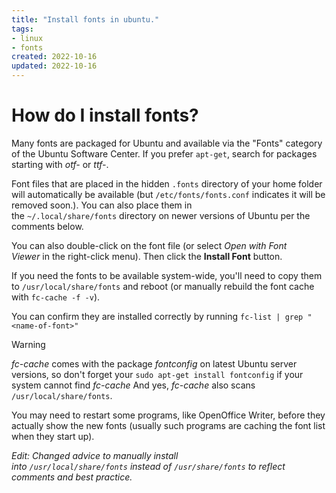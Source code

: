 ```yaml
---
title: "Install fonts in ubuntu."
tags:
- linux
- fonts
created: 2022-10-16
updated: 2022-10-16
---
```


# How do I install fonts?

Many fonts are packaged for Ubuntu and available via the "Fonts" category of the Ubuntu Software Center. If you prefer `apt-get`, search for packages starting with _otf-_ or _ttf-_.

Font files that are placed in the hidden `.fonts` directory of your home folder will automatically be available (but `/etc/fonts/fonts.conf` indicates it will be removed soon.). You can also place them in the `~/.local/share/fonts` directory on newer versions of Ubuntu per the comments below.

You can also double-click on the font file (or select _Open with Font Viewer_ in the right-click menu). Then click the **Install Font** button.

If you need the fonts to be available system-wide, you'll need to copy them to `/usr/local/share/fonts` and reboot (or manually rebuild the font cache with `fc-cache -f -v`).

You can confirm they are installed correctly by running `fc-list | grep "<name-of-font>"`

> [!warning]
> _fc-cache_ comes with the package _fontconfig_ on latest Ubuntu server versions, so don't forget your `sudo apt-get install fontconfig` if your system cannot find _fc-cache_ And yes, _fc-cache_ also scans `/usr/local/share/fonts`.

You may need to restart some programs, like OpenOffice Writer, before they actually show the new fonts (usually such programs are caching the font list when they start up).

_Edit: Changed advice to manually install into `/usr/local/share/fonts` instead of `/usr/share/fonts` to reflect comments and best practice._